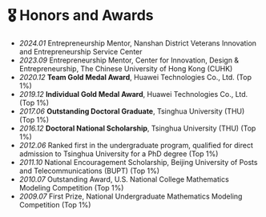 # 🎖 Honors and Awards
- *2024.01* Entrepreneurship Mentor, Nanshan District Veterans Innovation and Entrepreneurship Service Center
- *2023.09* Entrepreneurship Mentor, Center for Innovation, Design & Entrepreneurship, The Chinese University of Hong Kong (CUHK)
- *2020.12* **Team Gold Medal Award**, Huawei Technologies Co., Ltd. (Top 1%)
- *2019.12* **Individual Gold Medal Award**, Huawei Technologies Co., Ltd. (Top 1%)
- *2017.06* **Outstanding Doctoral Graduate**, Tsinghua University (THU) (Top 1%)
- *2016.12* **Doctoral National Scholarship**, Tsinghua University (THU) (Top 1%)
- *2012.06* Ranked first in the undergraduate program, qualified for direct admission to Tsinghua University for a PhD degree (Top 1%)
- *2011.10* National Encouragement Scholarship, Beijing University of Posts and Telecommunications (BUPT) (Top 1%)
- *2010.07* Outstanding Award, U.S. National College Mathematics Modeling Competition (Top 1%)
- *2009.07* First Prize, National Undergraduate Mathematics Modeling Competition (Top 1%)